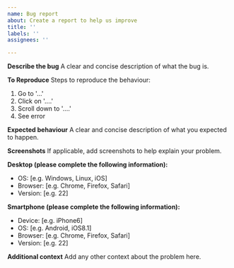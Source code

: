 ```yaml
---
name: Bug report
about: Create a report to help us improve
title: ''
labels: ''
assignees: ''

---
```


**Describe the bug**
A clear and concise description of what the bug is.

**To Reproduce**
Steps to reproduce the behaviour:
1. Go to '...'
2. Click on '....'
3. Scroll down to '....'
4. See error

**Expected behaviour**
A clear and concise description of what you expected to happen.

**Screenshots**
If applicable, add screenshots to help explain your problem.

**Desktop (please complete the following information):**
 - OS: [e.g. Windows, Linux, iOS]
 - Browser: [e.g. Chrome, Firefox, Safari]
 - Version: [e.g. 22]

**Smartphone (please complete the following information):**
 - Device: [e.g. iPhone6]
 - OS: [e.g. Android, iOS8.1]
 - Browser: [e.g. Chrome, Firefox, Safari]
 - Version: [e.g. 22]

**Additional context**
Add any other context about the problem here.
